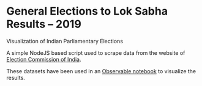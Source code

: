 # General Elections to Lok Sabha Results – 2019
Visualization of Indian Parliamentary Elections

A simple NodeJS based script used to scrape data from the website of [Election Commission of India](http://results.eci.gov.in).

These datasets have been used in an [Observable notebook](https://observablehq.com/@git-ashish/indian-parliamentary-elections-2019) to visualize the results.
